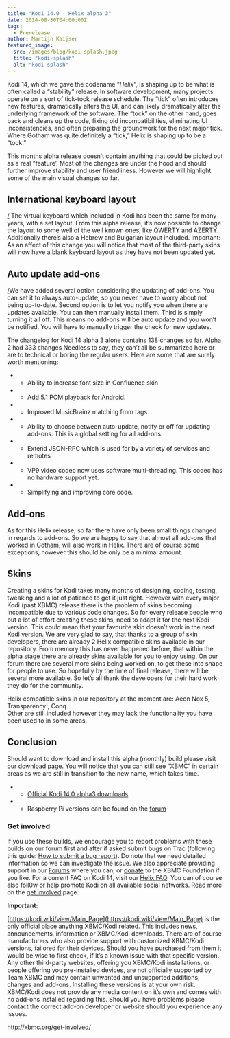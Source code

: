 ```yaml
---
title: "Kodi 14.0 - Helix alpha 3"
date: 2014-08-30T04:00:00Z
tags:
  - Prerelease
author: Martijn Kaijser
featured_image:
  src: /images/blog/kodi-splash.jpeg
  title: "kodi-splash"
  alt: "kodi-splash"
---
```


Kodi 14, which we gave the codename “_Helix_“, is shaping up to be what is often called a “stability” release. In software development, many projects operate on a sort of tick-tock release schedule. The “tick” often introduces new features, dramatically alters the UI, and can likely dramatically alter the underlying framework of the software. The “tock” on the other hand, goes back and cleans up the code, fixing old incompatibilities, eliminating UI inconsistencies, and often preparing the groundwork for the next major tick. Where Gotham was quite definitely a “tick,” Helix is shaping up to be a “tock.”

This months alpha release doesn’t contain anything that could be picked out as a real “feature’. Most of the changes are under the hood and should further improve stability and user friendliness. However we will highlight some of the main visual changes so far.

## International keyboard layout

[/](/images/blog/keyboard_layout_setting.jpeg) The virtual keyboard which included in Kodi has been the same for many years, with a set layout. From this alpha release, it’s now possible to change the layout to some well of the well known ones, like QWERTY and AZERTY. Additionally there’s also a Hebrew and Bulgarian layout included. Important: As an affect of this change you will notice that most of the third-party skins will now have a blank keyboard layout as they have not been updated yet.

## Auto update add-ons

[/](https://kodi.wiki/images/blog/keyboard_layout_setting.jpeg)We have added several option considering the updating of add-ons. You can set it to always auto-update, so you never have to worry about not being up-to-date. Second option is to let you notify you when there are updates available. You can then manually install them. Third is simply turning it all off. This means no add-ons will be auto update and you won’t be notified. You will have to manually trigger the check for new updates.

The changelog for Kodi 14 alpha 3 alone contains 138 changes so far. Alpha 2 had 333 changes Needless to say, they can’t all be summarized here or are to technical or boring the regular users. Here are some that are surely worth mentioning:

- - Ability to increase font size in Confluence skin
- - Add 5.1 PCM playback for Android.
- - Improved MusicBrainz matching from tags
- - Ability to choose between auto-update, notify or off for updating add-ons. This is a global setting for all add-ons.
- - Extend JSON-RPC which is used for by a variety of services and remotes
- - VP9 video codec now uses software multi-threading. This codec has no hardware support yet.
- - Simplifying and improving core code.

## Add-ons

As for this Helix release, so far there have only been small things changed in regards to add-ons. So we are happy to say that almost all add-ons that worked in Gotham, will also work in Helix. There are of course some exceptions, however this should be only be a minimal amount.

## Skins

Creating a skins for Kodi takes many months of designing, coding, testing, tweaking and a lot of patience to get it just right. However with every major Kodi (past XBMC) release there is the problem of skins becoming incompatible due to various code changes. So for every release people who put a lot of effort creating these skins, need to adapt it for the next Kodi version. This could mean that your favourite skin doesn’t work in the next Kodi version. We are very glad to say, that thanks to a group of skin developers, there are already 2 Helix compatible skins available in our repository. From memory this has never happened before, that within the alpha stage there are already skins available for you to enjoy using. On our forum there are several more skins being worked on, to get these into shape for people to use. So hopefully by the time of final release, there will be several more available. So let’s all thank the developers for their hard work they do for the community.

Helix compatible skins in our repository at the moment are: Aeon Nox 5, Transparency!, Conq  
 Other are still included however they may lack the functionality you have been used to in some areas.

## Conclusion

Should want to download and install this alpha (monthly) build please visit our download page. You will notice that you can still see “XBMC” in certain areas as we are still in transition to the new name, which takes time.

- - [Official Kodi 14.0 alpha3 downloads](https://kodi.wiki/download/)
- - Raspberry Pi versions can be found on the [forum](https://forum.kodi.tv/forumdisplay.php?fid=166)

### Get involved

If you use these builds, we encourage you to report problems with these builds on our forum first and after if asked submit bugs on Trac (following this guide: [How to submit a bug report](https://kodi.wiki/view/HOW-TO:Submit_a_bug_report)). Do note that we need detailed information so we can investigate the issue. We also appreciate providing support in our [Forums](https://forum.kodi.tv/ "XBMC Forums") where you can, or [donate](https://kodi.wiki/contribute/donate/ "XBMC Foundation Donations") to the XBMC Foundation if you like. For a current FAQ on Kodi 14, visit our [Helix FAQ](<https://kodi.wiki/view/Kodi_v14_(Helix)_FAQ>). You can of course also foll0w or help promote Kodi on all available social networks. Read more on the [get involved](/get-involved) page.

**Important:**

[https://kodi.wiki/view/Main_Page](https://kodi.wiki/view/Main_Page) is the only official place anything XBMC/Kodi related. This includes news, announcements, information or XBMC/Kodi downloads. There are of course manufacturers who also provide support with customized XBMC/Kodi versions, tailored for their devices. Should you have purchased from them it would be wise to first check, if it’s a known issue with that specific version. Any other third-party websites, offering you XBMC/Kodi installations, or people offering you pre-installed devices, are not officially supported by Team XBMC and may contain unwanted and unsupported additions, changes and add-ons. Installing these versions is at your own risk. XBMC/Kodi does not provide any media content on it’s own and comes with no add-ons installed regarding this. Should you have problems please contact the correct add-on developer or website should you experience any issues.

<http://xbmc.org/get-involved/>
